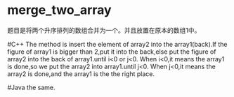 # merge_two_array

题目是将两个升序排列的数组合并为一个。并且放置在原本的数组1中。

#C++
The method is insert the element of array2 into the array1(back).If the figure of array1 is bigger than 2,put it into the back,else
put the figure of array2 into the back of array1.until i<0 or j<0.
When i<0,it means the array1 is done,so we put the array2 into array1.until j<0.
When j<0,it means the array2 is done,and the array1 is the the right place.

#Java
the same.
